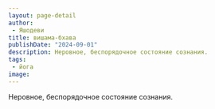 ```yaml
---
layout: page-detail
author:
 - Яшодеви
title: вишама-бхава
publishDate: "2024-09-01"
description: Неровное, беспорядочное состояние сознания.
tags:
 - йога
image: 
---
```


Неровное, беспорядочное состояние сознания.

